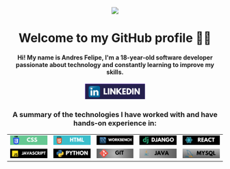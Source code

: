 <div align="center">
  <img src="https://media2.giphy.com/media/v1.Y2lkPTc5MGI3NjExN2J0OXlhemt5amRneXhrenR4c2l6ZnNlNzV2cDl0NTQ0enBjMDhvOCZlcD12MV9pbnRlcm5hbF9naWZfYnlfaWQmY3Q9Zw/qgQUggAC3Pfv687qPC/giphy.webp" width="170" style="vertical-align: middle;"/>
  <h1>Welcome to my GitHub profile 👋🏻</h1>
</div>

<h4 align="center">
  Hi! My name is Andres Felipe, I'm a 18-year-old software developer passionate about technology and constantly learning to improve my skills.
</h4>



<!--[![LinkedIn](https://img.shields.io/badge/linkedin-%230077B5.svg?style=for-the-badge&logo=linkedin&logoColor=white)](https://www.linkedin.com/in/felipe-malaver-0b6561332/) [![Gmail](https://img.shields.io/badge/Gmail-D14836?style=for-the-badge&logo=gmail&logoColor=white)](mailto:becerrafelipe8b@gmail.com)-->

<div align="center">
  <a href="https://www.linkedin.com/in/felipe-malaver-0b6561332/" target="_blank">
    <img src="imgs/link.png" alt="Badge 1" style="width: 140px; height: auto;"/>
  </a>
</div>




<h3 align="center">A summary of the technologies I have worked with and have hands-on experience in:</h3>



<!--![Python](https://img.shields.io/badge/python-3670A0?style=for-the-badge&logo=python&logoColor=ffdd54) ![HTML5](https://img.shields.io/badge/html5-%23E34F26.svg?style=for-the-badge&logo=html5&logoColor=white) ![CSS3](https://img.shields.io/badge/css3-%231572B6.svg?style=for-the-badge&logo=css3&logoColor=white) ![React](https://img.shields.io/badge/react-%2320232a.svg?style=for-the-badge&logo=react&logoColor=%2361DAFB) ![Django](https://img.shields.io/badge/django-%23092E20.svg?style=for-the-badge&logo=django&logoColor=white) ![MySQL](https://img.shields.io/badge/mysql-4479A1.svg?style=for-the-badge&logo=mysql&logoColor=white) ![MariaDB](https://img.shields.io/badge/MariaDB-003545?style=for-the-badge&logo=mariadb&logoColor=white) ![JavaScript](https://img.shields.io/badge/javascript-%23323330.svg?style=for-the-badge&logo=javascript&logoColor=%23F7DF1E) ![Java](https://img.shields.io/badge/java-%23ED8B00.svg?style=for-the-badge&logo=openjdk&logoColor=white) ![Git](https://img.shields.io/badge/git-%23F05033.svg?style=for-the-badge&logo=git&logoColor=white)-->


<table align="center">
  <tr>
    <td><img src="imgs/im1.png" alt="CSS" style="width: 140px; height: auto;"/></td>
    <td><img src="imgs/im3.png" alt="HTML" style="width: 140px; height: auto;"/></td>
    <td><img src="imgs/im2.png" alt="Workbench" style="width: 140px; height: auto;"/></td>
    <td><img src="imgs/im4.png" alt="Django" style="width: 140px; height: auto;"/></td>
    <td><img src="imgs/im5.png" alt="React" style="width: 140px; height: auto;"/></td>
  </tr>
  <tr>
    <td><img src="imgs/im6.png" alt="JavaScript" style="width: 140px; height: auto;"/></td>
    <td><img src="imgs/im7.png" alt="Python" style="width: 140px; height: auto;"/></td>
    <td><img src="imgs/im8.png" alt="Git" style="width: 140px; height: auto;"/></td>
    <td><img src="imgs/im9.png" alt="Java" style="width: 140px; height: auto;"/></td>
    <td><img src="imgs/im10.png" alt="MySQL" style="width: 140px; height: auto;"/></td>
  </tr>
</table>





